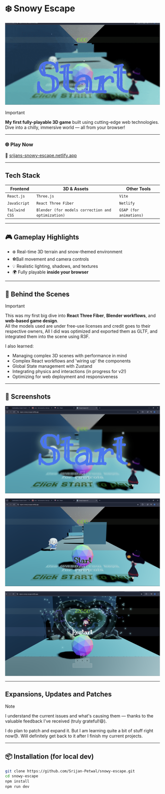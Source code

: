 # ❄️ Snowy Escape

![Snowy Escape Banner](images/GamePlay-gif.gif) <!-- Replace with your own GIF or banner -->
>[!IMPORTANT]
>  **My first fully-playable 3D game** built using cutting-edge web technologies.  
> Dive into a chilly, immersive world — all from your browser!

---

### 🌐 **Play Now**
🧊 [srijans-snowy-escape.netlify.app](https://srijans-snowy-escape.netlify.app)

---

## Tech Stack

| Frontend | 3D & Assets | Other Tools |
|----------|-------------|-------------|
| `React.js` | `Three.js` | `Vite` |
| `JavaScript` | `React Three Fiber` | `Netlify` |
| `Tailwind CSS` | `Blender (for models correction and optimization)` | `GSAP (for animations)` |

---

## 🎮 Gameplay Highlights

- ❄️ Real-time 3D terrain and snow-themed environment
- ⚽Ball movement and camera controls
- 💡 Realistic lighting, shadows, and textures
- 🌍 Fully playable **inside your browser**

---

## 🧠 Behind the Scenes
>[!IMPORTANT]
> This was my first big dive into **React Three Fiber**, **Blender workflows**, and **web-based game design**.  
> All the models used are under free-use licenses and credit goes to their respective owners, All I did was optimized and exported them as GLTF, and integrated them into the scene using R3F.

I also learned:
- Managing complex 3D scenes with performance in mind
- Complex React workflows and 'wiring up' the components
- Global State management with Zustand
- Integrating physics and interactions (in progress for v2!)
- Optimizing for web deployment and responsiveness

---

## 📸 Screenshots

![Screenshot-1](images/ScreenShot-1.png) <!-- Put your main game environment screenshot here -->

![Screenshot-2](images/ScreenShot-2.png) <!-- Screenshot of character in motion -->

![Screenshot-3](images/ScreenShot-4.png) <!-- Screenshot showing lighting/shadow setup -->

---
## Expansions, Updates and Patches
> [!NOTE]
>
> I understand the current issues and what's causing them — thanks to the valuable feedback I’ve received (truly grateful!😄).
>
> I do plan to patch and expand it. But I am learning quite a bit of stuff right now😓.
> Will definitely get back to it after I finish my current projects.
---

## 📦 Installation (for local dev)

```bash
git clone https://github.com/Srijan-Petwal/snowy-escape.git
cd snowy-escape
npm install
npm run dev


